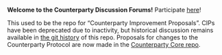 **Welcome to the Counterparty Discussion Forums!** Participate [here](https://github.com/CounterpartyXCP/Forum/discussions)!

This used to be the repo for “Counterparty Improvement Proposals”. CIPs have been deprecated due to inactivity, but historical discussion remains available in [the git history](https://github.com/CounterpartyXCP/Forum/commit/1e362f7f8668654d0241fe5b1f1c1c330a8b4368) of this repo. Proposals for changes to the Counterparty Protocol are now made in the [Counterparty Core repo](https://github.com/CounterpartyXCP/counterparty-core).
